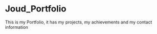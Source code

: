 # Joud_Portfolio
This is my Portfolio, it has my projects, my achievements and my contact information 
